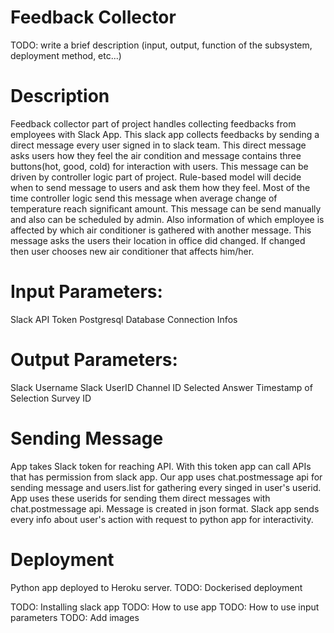 # Feedback Collector
TODO: write a brief description (input, output, function of the subsystem, deployment method, etc...)
# Description
Feedback collector part of project handles collecting feedbacks from employees with Slack App. This slack app collects feedbacks by sending a direct message every user signed in to slack team. This direct message asks users how they feel the air condition and message contains three buttons(hot, good, cold) for interaction with users. This message can be driven by controller logic part of project. Rule-based model will decide when to send message to users and ask them how they feel. Most of the time controller logic send this message when average change of temperature reach significant amount. This message can be send manually and also can be scheduled by admin. Also information of which employee is affected by which air conditioner is gathered with another message. This message asks the users their location in office did changed. If changed then user chooses new air conditioner that affects him/her. 

# Input Parameters:
  Slack API Token
  Postgresql Database Connection Infos
  
# Output Parameters:
  Slack Username
  Slack UserID
  Channel ID
  Selected Answer
  Timestamp of Selection
  Survey ID
  
# Sending Message
App takes Slack token for reaching API. With this token app can call APIs that has permission from slack app. Our app uses chat.postmessage api for sending message and users.list for gathering every singed in user's userid. App uses these userids for sending them direct messages with chat.postmessage api. Message is created in json format. Slack app sends every info about user's action with request to python app for interactivity.

# Deployment
Python app deployed to Heroku server. 
TODO: Dockerised deployment

TODO: Installing slack app
TODO: How to use app
TODO: How to use input parameters
TODO: Add images
